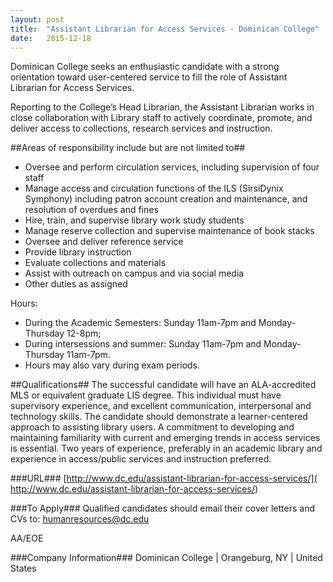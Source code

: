 ```yaml
---
layout: post
title:  "Assistant Librarian for Access Services - Dominican College"
date:   2015-12-18
---
```


Dominican College seeks an enthusiastic candidate with a strong orientation toward user-centered service to fill the role of Assistant Librarian for Access Services.

Reporting to the College’s Head Librarian, the Assistant Librarian works in close collaboration with Library staff to actively coordinate, promote, and deliver access to collections, research services and instruction. 

##Areas of responsibility include but are not limited to##
* Oversee and perform circulation services, including supervision of four staff
* Manage access and circulation functions of the ILS (SirsiDynix Symphony) including patron account creation and maintenance, and resolution of overdues and fines
* Hire, train, and supervise library work study students
* Manage reserve collection and supervise maintenance of book stacks
* Oversee and deliver reference service
* Provide library instruction
* Evaluate collections and materials
* Assist with outreach on campus and via social media
* Other duties as assigned

Hours:
* During the Academic Semesters: Sunday 11am-7pm and Monday-Thursday 12-8pm;
* During intersessions and summer: Sunday 11am-7pm and Monday-Thursday 11am-7pm.
* Hours may also vary during exam periods.

##Qualifications##
The successful candidate will have an ALA-accredited MLS or equivalent graduate LIS degree. This individual must have supervisory experience, and excellent communication, interpersonal and technology skills. The candidate should demonstrate a learner-centered approach to assisting library users. A commitment to developing and maintaining familiarity with current and emerging trends in access services is essential. Two years of experience, preferably in an academic library and experience in access/public services and instruction preferred.

###URL###
[http://www.dc.edu/assistant-librarian-for-access-services/](
http://www.dc.edu/assistant-librarian-for-access-services/)

###To Apply###
Qualified candidates should email their cover letters and CVs to: [humanresources@dc.edu](mailto:humanresources@dc.edu)

AA/EOE

###Company Information###
Dominican College | Orangeburg, NY | United States